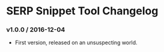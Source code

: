 SERP Snippet Tool Changelog
===========================

### v1.0.0 / 2016-12-04

 - First version, released on an unsuspecting world.
